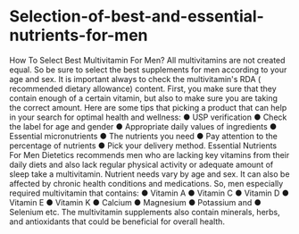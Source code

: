 # Selection-of-best-and-essential-nutrients-for-men
How To Select Best Multivitamin For Men? All multivitamins are not created equal. So be sure to select the best supplements for men according to your age and sex. It is important always to check the multivitamin's RDA ( recommended dietary allowance) content. First, you make sure that they contain enough of a certain vitamin, but also to make sure you are taking the correct amount. Here are some tips that picking a product that can help in your search for optimal health and wellness: ● USP verification ● Check the label for age and gender ● Appropriate daily values of ingredients ● Essential micronutrients ● The nutrients you need ● Pay attention to the percentage of nutrients ● Pick your delivery method. Essential Nutrients For Men Dietetics recommends men who are lacking key vitamins from their daily diets and also lack regular physical activity or adequate amount of sleep take a multivitamin. Nutrient needs vary by age and sex. It can also be affected by chronic health conditions and medications. So, men especially required multivitamin that contains: ● Vitamin A ● Vitamin C ● Vitamin D ● Vitamin E ● Vitamin K ● Calcium ● Magnesium ● Potassium and ● Selenium etc. The multivitamin supplements also contain minerals, herbs, and antioxidants that could be beneficial for overall health.
